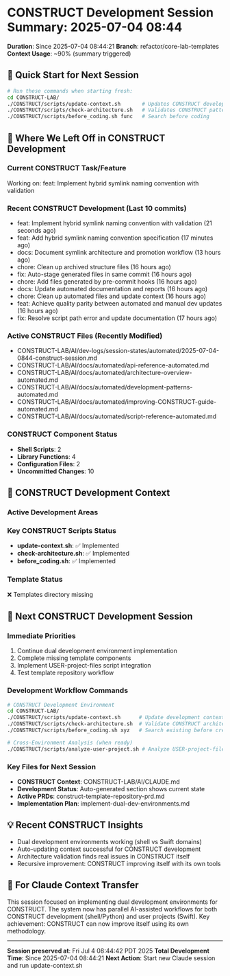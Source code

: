 # CONSTRUCT Development Session Summary: 2025-07-04 08:44
**Duration**: Since 2025-07-04 08:44:21
**Branch**: refactor/core-lab-templates
**Context Usage**: ~90% (summary triggered)

## 🎯 Quick Start for Next Session
```bash
# Run these commands when starting fresh:
cd CONSTRUCT-LAB/
./CONSTRUCT/scripts/update-context.sh       # Updates CONSTRUCT development context
./CONSTRUCT/scripts/check-architecture.sh   # Validates CONSTRUCT patterns
./CONSTRUCT/scripts/before_coding.sh func   # Search before coding
```

## 📍 Where We Left Off in CONSTRUCT Development

### Current CONSTRUCT Task/Feature
Working on: feat: Implement hybrid symlink naming convention with validation

### Recent CONSTRUCT Development (Last 10 commits)
- feat: Implement hybrid symlink naming convention with validation (21 seconds ago)
- feat: Add hybrid symlink naming convention specification (17 minutes ago)
- docs: Document symlink architecture and promotion workflow (13 hours ago)
- chore: Clean up archived structure files (16 hours ago)
- fix: Auto-stage generated files in same commit (16 hours ago)
- chore: Add files generated by pre-commit hooks (16 hours ago)
- docs: Update automated documentation and reports (16 hours ago)
- chore: Clean up automated files and update context (16 hours ago)
- feat: Achieve quality parity between automated and manual dev updates (16 hours ago)
- fix: Resolve script path error and update documentation (17 hours ago)

### Active CONSTRUCT Files (Recently Modified)
- CONSTRUCT-LAB/AI/dev-logs/session-states/automated/2025-07-04-0844-construct-session.md
- CONSTRUCT-LAB/AI/docs/automated/api-reference-automated.md
- CONSTRUCT-LAB/AI/docs/automated/architecture-overview-automated.md
- CONSTRUCT-LAB/AI/docs/automated/development-patterns-automated.md
- CONSTRUCT-LAB/AI/docs/automated/improving-CONSTRUCT-guide-automated.md
- CONSTRUCT-LAB/AI/docs/automated/script-reference-automated.md

### CONSTRUCT Component Status
- **Shell Scripts**:        2
- **Library Functions**:        4
- **Configuration Files**:        2
- **Uncommitted Changes**:       10

## 🔧 CONSTRUCT Development Context

### Active Development Areas


### Key CONSTRUCT Scripts Status
- **update-context.sh**: ✅ Implemented
- **check-architecture.sh**: ✅ Implemented
- **before_coding.sh**: ✅ Implemented

### Template Status
❌ Templates directory missing

## 🚀 Next CONSTRUCT Development Session

### Immediate Priorities
1. Continue dual development environment implementation
2. Complete missing template components
3. Implement USER-project-files script integration
4. Test template repository workflow

### Development Workflow Commands
```bash
# CONSTRUCT Development Environment
cd CONSTRUCT-LAB/
./CONSTRUCT/scripts/update-context.sh      # Update development context
./CONSTRUCT/scripts/check-architecture.sh  # Validate CONSTRUCT architecture
./CONSTRUCT/scripts/before_coding.sh xyz   # Search existing before creating

# Cross-Environment Analysis (when ready)
./CONSTRUCT/scripts/analyze-user-project.sh # Analyze USER-project-files patterns
```

### Key Files for Next Session
- **CONSTRUCT Context**: CONSTRUCT-LAB/AI/CLAUDE.md
- **Development Status**: Auto-generated section shows current state
- **Active PRDs**: construct-template-repository-prd.md
- **Implementation Plan**: implement-dual-dev-environments.md

## 💡 Recent CONSTRUCT Insights
- Dual development environments working (shell vs Swift domains)
- Auto-updating context successful for CONSTRUCT development
- Architecture validation finds real issues in CONSTRUCT itself
- Recursive improvement: CONSTRUCT improving itself with its own tools

## 🤖 For Claude Context Transfer
This session focused on implementing dual development environments for CONSTRUCT. The system now has parallel AI-assisted workflows for both CONSTRUCT development (shell/Python) and user projects (Swift). Key achievement: CONSTRUCT can now improve itself using its own methodology.

---
**Session preserved at**: Fri Jul  4 08:44:42 PDT 2025
**Total Development Time**: Since 2025-07-04 08:44:21
**Next Action**: Start new Claude session and run update-context.sh
